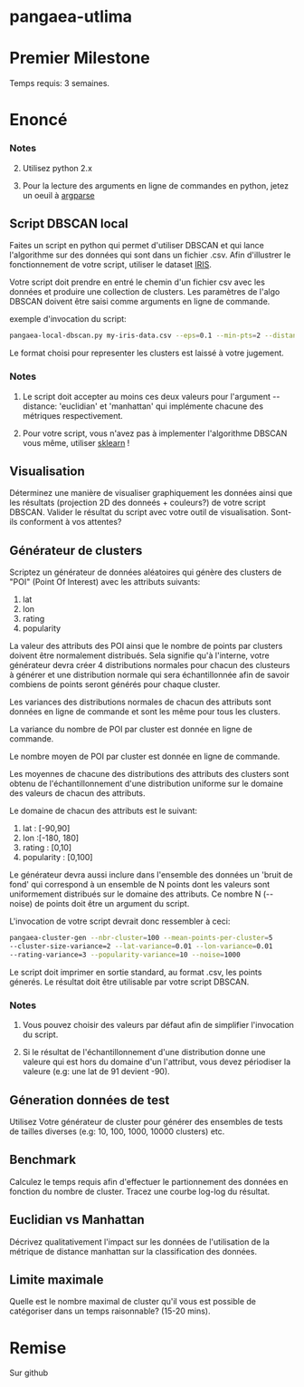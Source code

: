 pangaea-utlima
==============
# Premier Milestone

Temps requis: 3 semaines.

# Enoncé

### Notes

2. Utilisez python 2.x

3. Pour la lecture des arguments en ligne de commandes en python, jetez un oeuil à
[argparse](https://docs.python.org/2.7/library/argparse.html)

## Script DBSCAN local
Faites un script en python qui permet d'utiliser DBSCAN et qui lance 
l'algorithme sur des données qui sont dans un fichier .csv. Afin d'illustrer 
le fonctionnement de votre script, utiliser le dataset [IRIS](https://archive.ics.uci.edu/ml/machine-learning-databases/iris/iris.data).

Votre script doit prendre en entré le chemin d'un fichier csv avec
les données et produire une collection de clusters. Les paramètres de l'algo
DBSCAN doivent être saisi comme arguments en ligne de commande.

exemple d'invocation du script:

```bash
pangaea-local-dbscan.py my-iris-data.csv --eps=0.1 --min-pts=2 --distance='euclidian'
```
Le format choisi pour representer les clusters est laissé à votre 
jugement.

### Notes
1. Le script doit accepter au moins ces deux valeurs pour l'argument 
--distance: 'euclidian' et 'manhattan' qui implémente chacune des métriques
respectivement.

2. Pour votre script, vous n'avez pas à implementer l'algorithme DBSCAN vous 
même, utiliser [sklearn](http://scikit-learn.org/stable/) !

## Visualisation
Déterminez une manière de visualiser graphiquement les données ainsi que les
résultats (projection 2D des donneés + couleurs?) de votre script DBSCAN. 
Valider le résultat du script avec votre outil de visualisation. 
Sont-ils conforment à vos attentes?

## Générateur de clusters
Scriptez un générateur de données aléatoires qui génère des clusters de "POI" 
(Point Of Interest) avec les attributs suivants:

1. lat
2. lon
3. rating
4. popularity

La valeur des attributs des POI ainsi que le nombre de points par clusters doivent être
normalement distribués. Sela signifie qu'à l'interne, votre générateur devra créer 4 distributions
normales pour chacun des clusteurs à générer et une distribution
normale qui sera échantillonnée afin de savoir combiens de points seront 
générés pour chaque cluster. 

Les variances des distributions normales de chacun des attributs sont données en 
ligne de commande et sont les même pour tous les clusters. 

La variance du nombre de POI par cluster est donnée en ligne de
commande. 

Le nombre moyen de POI par cluster est donnée en ligne de commande.

Les moyennes de chacune des distributions des attributs des clusters
sont obtenu de l'échantillonnement d'une distribution uniforme sur le domaine 
des valeurs de chacun des attributs.

Le domaine de chacun des attributs est le suivant:

1. lat : [-90,90]
2. lon :[-180, 180]
3. rating : [0,10]
4. popularity : [0,100]

Le générateur devra aussi inclure dans l'ensemble des données un
'bruit de fond' qui correspond à un ensemble de N points dont les valeurs
sont uniformement distribués sur le domaine des attributs. Ce nombre N (--noise) de points 
doit être un argument du script.

L'invocation de votre script devrait donc ressembler à ceci:

```bash
pangaea-cluster-gen --nbr-cluster=100 --mean-points-per-cluster=5
--cluster-size-variance=2 --lat-variance=0.01 --lon-variance=0.01 
--rating-variance=3 --popularity-variance=10 --noise=1000
```

Le script doit imprimer en sortie standard, au format .csv, les points génerés. 
Le résultat doit être utilisable par votre script DBSCAN.

### Notes
1. Vous pouvez choisir des valeurs par défaut afin de simplifier l'invocation
du script.

2. Si le résultat de l'échantillonnement d'une distribution donne une valeure
qui est hors du domaine d'un l'attribut, vous devez périodiser la valeure
(e.g: une lat de 91 devient -90).

## Géneration données de test
Utilisez Votre générateur de cluster pour générer des ensembles de tests de
tailles diverses (e.g: 10, 100, 1000, 10000 clusters) etc.

## Benchmark
Calculez le temps requis afin d'effectuer le partionnement des données
en fonction du nombre de cluster. Tracez une courbe log-log du résultat. 

## Euclidian vs Manhattan
Décrivez qualitativement l'impact sur les données de l'utilisation de la 
métrique de distance manhattan sur la classification des données.

## Limite maximale
Quelle est le nombre maximal de cluster qu'il vous est possible de
catégoriser dans un temps raisonnable? (15-20 mins).

# Remise
Sur github
